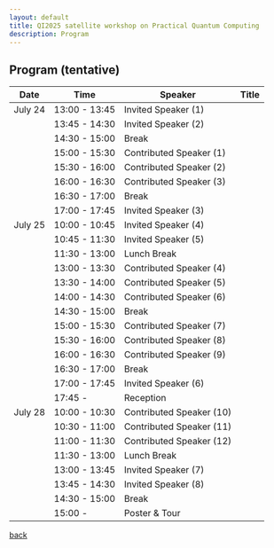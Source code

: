 ```yaml
---
layout: default
title: QI2025 satellite workshop on Practical Quantum Computing
description: Program
---
```


## Program (tentative)

| Date   | Time          | Speaker            | Title |
|---------|----------------|---------------------|-------|
| July 24 | 13:00 - 13:45 | Invited Speaker (1)  |       |
|         | 13:45 - 14:30 | Invited Speaker (2)  |       |
|         | 14:30 - 15:00 | Break                |       |
|         | 15:00 - 15:30 | Contributed Speaker (1) |       |
|         | 15:30 - 16:00 | Contributed Speaker (2) |       |
|         | 16:00 - 16:30 | Contributed Speaker (3) |       |
|         | 16:30 - 17:00 | Break                |       |
|         | 17:00 - 17:45 | Invited Speaker (3)  |       |
| July 25 | 10:00 - 10:45 | Invited Speaker (4)  |       |
|         | 10:45 - 11:30 | Invited Speaker (5)  |       |
|         | 11:30 - 13:00 | Lunch Break          |       |
|         | 13:00 - 13:30 | Contributed Speaker (4) |       |
|         | 13:30 - 14:00 | Contributed Speaker (5) |       |
|         | 14:00 - 14:30 | Contributed Speaker (6) |       |
|         | 14:30 - 15:00 | Break                |       |
|         | 15:00 - 15:30 | Contributed Speaker (7) |       |
|         | 15:30 - 16:00 | Contributed Speaker (8) |       |
|         | 16:00 - 16:30 | Contributed Speaker (9) |       |
|         | 16:30 - 17:00 | Break                |       |
|         | 17:00 - 17:45 | Invited Speaker (6)  |       |
|         | 17:45 -        | Reception           |       |
| July 28 | 10:00 - 10:30 | Contributed Speaker (10) |       |
|         | 10:30 - 11:00 | Contributed Speaker (11) |       |
|         | 11:00 - 11:30 | Contributed Speaker (12) |       |
|         | 11:30 - 13:00 | Lunch Break          |       |
|         | 13:00 - 13:45 | Invited Speaker (7)  |       |
|         | 13:45 - 14:30 | Invited Speaker (8)  |       |
|         | 14:30 - 15:00 | Break                |       |
|         | 15:00 -        | Poster & Tour       |       |

[back](./)

